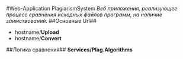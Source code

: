 #Web-Application PlagiarismSystem
*Веб приложения, реализующее процесс сравнения исходных файлов программ, на наличие заимствований.*
##Основные Url##
- hostname/**Upload**
- hostname/**Convert**

##Логика сравнения##
**Services/Plag.Algorithms**
